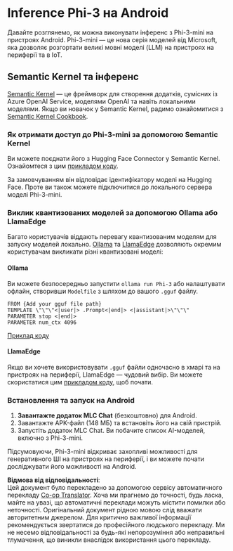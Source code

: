 <!--
CO_OP_TRANSLATOR_METADATA:
{
  "original_hash": "9481b07dda8f9715a5d1ff43fb27568b",
  "translation_date": "2025-07-16T20:16:49+00:00",
  "source_file": "md/01.Introduction/03/Android_Inference.md",
  "language_code": "uk"
}
-->
# **Inference Phi-3 на Android**

Давайте розглянемо, як можна виконувати інференс з Phi-3-mini на пристроях Android. Phi-3-mini — це нова серія моделей від Microsoft, яка дозволяє розгортати великі мовні моделі (LLM) на пристроях на периферії та в IoT.

## Semantic Kernel та інференс

[Semantic Kernel](https://github.com/microsoft/semantic-kernel) — це фреймворк для створення додатків, сумісних із Azure OpenAI Service, моделями OpenAI та навіть локальними моделями. Якщо ви новачок у Semantic Kernel, радимо ознайомитися з [Semantic Kernel Cookbook](https://github.com/microsoft/SemanticKernelCookBook?WT.mc_id=aiml-138114-kinfeylo).

### Як отримати доступ до Phi-3-mini за допомогою Semantic Kernel

Ви можете поєднати його з Hugging Face Connector у Semantic Kernel. Ознайомтеся з цим [прикладом коду](https://github.com/Azure-Samples/Phi-3MiniSamples/tree/main/semantickernel?WT.mc_id=aiml-138114-kinfeylo).

За замовчуванням він відповідає ідентифікатору моделі на Hugging Face. Проте ви також можете підключитися до локального сервера моделі Phi-3-mini.

### Виклик квантизованих моделей за допомогою Ollama або LlamaEdge

Багато користувачів віддають перевагу квантизованим моделям для запуску моделей локально. [Ollama](https://ollama.com/) та [LlamaEdge](https://llamaedge.com) дозволяють окремим користувачам викликати різні квантизовані моделі:

#### Ollama

Ви можете безпосередньо запустити `ollama run Phi-3` або налаштувати офлайн, створивши `Modelfile` з шляхом до вашого `.gguf` файлу.

```gguf
FROM {Add your gguf file path}
TEMPLATE \"\"\"<|user|> .Prompt<|end|> <|assistant|>\"\"\"
PARAMETER stop <|end|>
PARAMETER num_ctx 4096
```

[Приклад коду](https://github.com/Azure-Samples/Phi-3MiniSamples/tree/main/ollama?WT.mc_id=aiml-138114-kinfeylo)

#### LlamaEdge

Якщо ви хочете використовувати `.gguf` файли одночасно в хмарі та на пристроях на периферії, LlamaEdge — чудовий вибір. Ви можете скористатися цим [прикладом коду](https://github.com/Azure-Samples/Phi-3MiniSamples/tree/main/wasm?WT.mc_id=aiml-138114-kinfeylo), щоб почати.

### Встановлення та запуск на Android

1. **Завантажте додаток MLC Chat** (безкоштовно) для Android.
2. Завантажте APK-файл (148 МБ) та встановіть його на свій пристрій.
3. Запустіть додаток MLC Chat. Ви побачите список AI-моделей, включно з Phi-3-mini.

Підсумовуючи, Phi-3-mini відкриває захопливі можливості для генеративного ШІ на пристроях на периферії, і ви можете почати досліджувати його можливості на Android.

**Відмова від відповідальності**:  
Цей документ було перекладено за допомогою сервісу автоматичного перекладу [Co-op Translator](https://github.com/Azure/co-op-translator). Хоча ми прагнемо до точності, будь ласка, майте на увазі, що автоматичні переклади можуть містити помилки або неточності. Оригінальний документ рідною мовою слід вважати авторитетним джерелом. Для критично важливої інформації рекомендується звертатися до професійного людського перекладу. Ми не несемо відповідальності за будь-які непорозуміння або неправильні тлумачення, що виникли внаслідок використання цього перекладу.